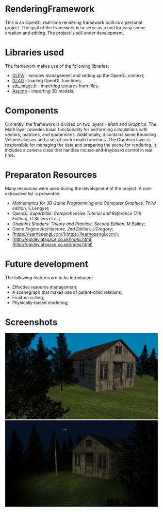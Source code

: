 # RenderingFramework
This is an OpenGL real-time rendering framework built as a personal project. The goal of the framework is to serve as a tool for easy scene creation and editing. The project is still under development.

# Libraries used
The framework makes use of the following libraries:
- [GLFW](https://www.glfw.org/) - window management and setting up the OpenGL context;
- [GLAD](https://github.com/Dav1dde/glad) - loading OpenGL functions;
- [stb_image.h](https://github.com/nothings/stb/blob/master/stb_image.h) - importing textures from files;
- [Assimp](http://www.assimp.org/) - importing 3D models;

# Components
Currently, the framework is divided on two layers - *Math* and *Graphics*. 
The Math layer provides basic functionality for performing calculations with vectors, matrices, and quaternions. Additionally, it contains some Bounding Volume classes and a set of useful math functions.
The Graphics layer is responsible for managing the data and preparing the scene for rendering. It includes a camera class that handles mouse-and-keyboard control in real time.

# Preparaton Resources
Many resources were used during the development of the project. A non-exhaustive list is presented:
- *Mathematics for 3D Game Programming and Computer Graphics, Third edition*, E.Lengyel;
- *OpenGL Superbible: Comprehensive Tutorial and Reference (7th Edition)*, G.Sellers et al.;
- *Graphics Shaders: Theory and Practice, Second Edition*, M.Bailey;
- *Game Engine Architecture, 2nd Edition*, J.Gregory;
- [https://learnopengl.com/](https://learnopengl.com/);
- [http://ogldev.atspace.co.uk/index.html](http://ogldev.atspace.co.uk/index.html)

# Future development
The following features are to be introduced:
- Effective resource management;
- A scenegraph that makes use of parent-child relations;
- Frustum culling;
- Physically-based rendering;

# Screenshots
![Screenshot 1](Docs/Screenshots/cottage0.png)
![Screenshot 2](Docs/Screenshots/cottage1.png)



